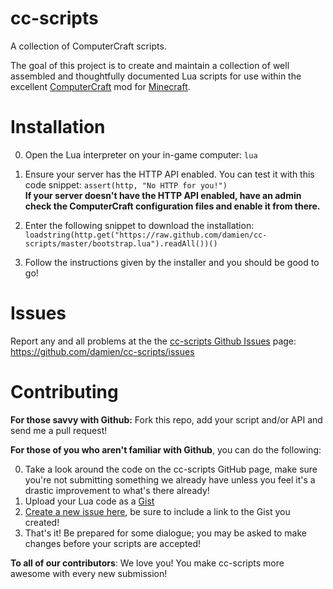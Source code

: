 cc-scripts
==========

A collection of ComputerCraft scripts.

The goal of this project is to create and maintain a collection of well
assembled and thoughtfully documented Lua scripts for use within the excellent
[ComputerCraft](http://computercraft.info/wiki/Main_Page) mod for
[Minecraft](https://minecraft.net/).

Installation
============

0. Open the Lua interpreter on your in-game computer: `lua`

0. Ensure your server has the HTTP API enabled. You can test it with this code snippet:
   `assert(http, "No HTTP for you!")`  
   __If your server doesn't have the HTTP API enabled, have an admin check the ComputerCraft configuration files and enable it from there.__

0. Enter the following snippet to download the installation:
`loadstring(http.get("https://raw.github.com/damien/cc-scripts/master/bootstrap.lua").readAll())()`

0. Follow the instructions given by the installer and you should be good to go!

Issues
======

Report any and all problems at the the [cc-scripts Github Issues](https://github.com/damien/cc-scripts/issues) page: https://github.com/damien/cc-scripts/issues

Contributing
============

__For those savvy with Github:__ Fork this repo, add your script and/or
API and send me a pull request!

__For those of you who aren't familiar with Github__, you can do the following:

0. Take a look around the code on the cc-scripts GitHub page,
   make sure you're not submitting something we already have unless you feel
   it's a drastic improvement to what's there already!
0. Upload your Lua code as a [Gist](https://gist.github.com/)
0. [Create a new issue here](https://github.com/damien/cc-scripts/issues),
   be sure to include a link to the Gist you created!
0. That's it! Be prepared for some dialogue; you may be asked to make changes
   before your scripts are accepted!

__To all of our contributors__: We love you! You make cc-scripts more awesome
with every new submission!
